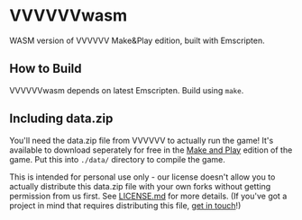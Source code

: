 # VVVVVVwasm

WASM version of VVVVVV Make&Play edition, built with Emscripten.

## How to Build

VVVVVVwasm depends on latest Emscripten. Build using `make`.

## Including data.zip

You'll need the data.zip file from VVVVVV to actually run the game! It's
available to download seperately for free in the
[Make and Play](http://distractionware.com/blog/category/vvvvvv-make-and-play/)
edition of the game. Put this into `./data/` directory to compile the game.

This is intended for personal use only - our license doesn't allow you to
actually distribute this data.zip file with your own forks without getting
permission from us first. See [LICENSE.md](../LICENSE.md) for more details. (If
you've got a project in mind that requires distributing this
file, [get in touch](http://distractionware.com/email/)!)